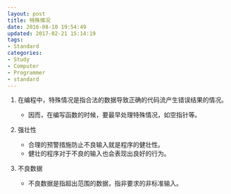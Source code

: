 ```yaml
---
layout: post
title: 特殊情况
date: 2016-08-10 19:54:49
updated: 2017-02-21 15:14:19
tags:
- Standard
categories:
- Study
- Computer
- Programmer
- standard
---
```


1. 在编程中，特殊情况是指合法的数据导致正确的代码流产生错误结果的情况。
    - 因而，在编写函数的时候，要最早处理特殊情况，如空指针等。
 
2. 强壮性
    - 合理的预警措施防止不良输入就是程序的健壮性。
    - 健壮的程序对于不良的输入也会表现出良好的行为。
 
3. 不良数据
    - 不良数据是指超出范围的数据，指非要求的非标准输入。